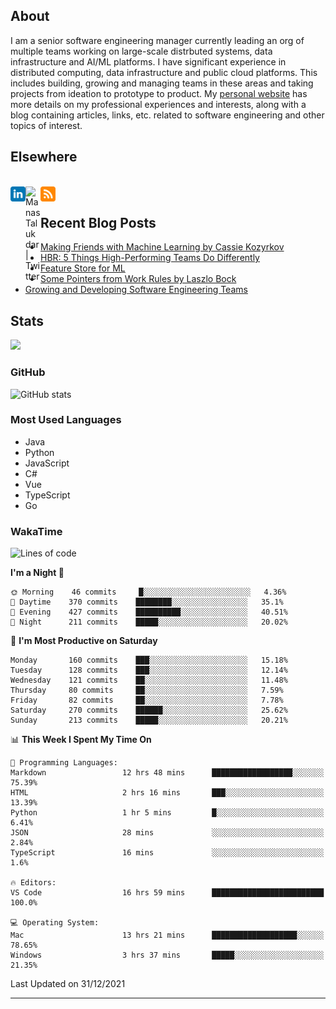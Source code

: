 ## About

I am a senior software engineering manager currently leading an org of multiple teams working on large-scale distrbuted systems, data infrastructure and AI/ML platforms. I have significant experience in distributed computing, data infrastructure and public cloud platforms. This includes building, growing and managing teams in these areas and taking projects from ideation to prototype to product. My [personal website](https://manastalukdar.github.io/) has more details on my professional experiences and interests, along with a blog containing articles, links, etc. related to software engineering and other topics of interest.

## Elsewhere

</br>

<a href="https://www.linkedin.com/in/manastalukdar" target="_blank">
  <img align="left" alt="Manas Talukdar | Linkedin" width="24px" src="https://raw.githubusercontent.com/edent/SuperTinyIcons/master/images/svg/linkedin.svg" />
</a>
<a href="https://www.twitter.com/manastalukdar" target="_blank">
  <img align="left" alt="Manas Talukdar | Twitter" width="24px" src="https://github.com/TheDudeThatCode/TheDudeThatCode/blob/master/Assets/Twitter.svg" />
</a>
<a href="https://manastalukdar.github.io/" target="_blank">
  <img align="left" alt="Manas Talukdar | Website" width="24px" src="https://github.com/edent/SuperTinyIcons/blob/master/images/svg/rss.svg" />
</a>

</br>

## Recent Blog Posts

<!-- BLOG:START -->
- [Making Friends with Machine Learning by Cassie Kozyrkov](https://manastalukdar.github.io/blog/2021/12/30/making-friends-machine-learning-cassie-kozyrkov/)
- [HBR: 5 Things High-Performing Teams Do Differently](https://manastalukdar.github.io/blog/2021/12/30/5-things-high-performing-teams/)
- [Feature Store for ML](https://manastalukdar.github.io/blog/2021/12/25/feature-store-for-ml-kth/)
- [Some Pointers from Work Rules by Laszlo Bock](https://manastalukdar.github.io/blog/2020/01/25/work-rules-laszlo-bock-pointers/)
- [Growing and Developing Software Engineering Teams](https://manastalukdar.github.io/blog/2019/09/19/growing-developing-software-engineering-teams/)
<!-- BLOG:END -->

## Stats

![](https://komarev.com/ghpvc/?username=manastalukdar)

### GitHub

![GitHub stats](https://github-readme-stats.vercel.app/api?username=manastalukdar&show_icons=true&hide_border=true&hide_rank=true&hide_title=true&icon_color=79ff97&text_color=cecac3&bg_color=4d4b4b)

### Most Used Languages

- Java
- Python
- JavaScript
- C#
- Vue
- TypeScript
- Go

<!--
![Top Langs](https://github-readme-stats.vercel.app/api/top-langs/?username=manastalukdar&layout=compact&hide_border=true&hide_title=true&icon_color=79ff97&text_color=cecac3&bg_color=4d4b4b)
-->

### WakaTime

<!--START_SECTION:waka-->
![Lines of code](https://img.shields.io/badge/From%20Hello%20World%20I%27ve%20Written-82%20Thousand%20lines%20of%20code-blue)

**I'm a Night 🦉** 

```text
🌞 Morning    46 commits     █░░░░░░░░░░░░░░░░░░░░░░░░   4.36% 
🌆 Daytime    370 commits    ████████░░░░░░░░░░░░░░░░░   35.1% 
🌃 Evening    427 commits    ██████████░░░░░░░░░░░░░░░   40.51% 
🌙 Night      211 commits    █████░░░░░░░░░░░░░░░░░░░░   20.02%

```
📅 **I'm Most Productive on Saturday** 

```text
Monday       160 commits    ███░░░░░░░░░░░░░░░░░░░░░░   15.18% 
Tuesday      128 commits    ███░░░░░░░░░░░░░░░░░░░░░░   12.14% 
Wednesday    121 commits    ██░░░░░░░░░░░░░░░░░░░░░░░   11.48% 
Thursday     80 commits     ██░░░░░░░░░░░░░░░░░░░░░░░   7.59% 
Friday       82 commits     ██░░░░░░░░░░░░░░░░░░░░░░░   7.78% 
Saturday     270 commits    ██████░░░░░░░░░░░░░░░░░░░   25.62% 
Sunday       213 commits    █████░░░░░░░░░░░░░░░░░░░░   20.21%

```


📊 **This Week I Spent My Time On** 

```text
💬 Programming Languages: 
Markdown                 12 hrs 48 mins      ██████████████████░░░░░░░   75.39% 
HTML                     2 hrs 16 mins       ███░░░░░░░░░░░░░░░░░░░░░░   13.39% 
Python                   1 hr 5 mins         █░░░░░░░░░░░░░░░░░░░░░░░░   6.41% 
JSON                     28 mins             ░░░░░░░░░░░░░░░░░░░░░░░░░   2.84% 
TypeScript               16 mins             ░░░░░░░░░░░░░░░░░░░░░░░░░   1.6%

🔥 Editors: 
VS Code                  16 hrs 59 mins      █████████████████████████   100.0%

💻 Operating System: 
Mac                      13 hrs 21 mins      ███████████████████░░░░░░   78.65% 
Windows                  3 hrs 37 mins       █████░░░░░░░░░░░░░░░░░░░░   21.35%

```


 Last Updated on 31/12/2021
<!--END_SECTION:waka-->

---

<!--

**manastalukdar/manastalukdar** is a ✨ _special_ ✨ repository because its `README.md` (this file) appears on your GitHub profile.

Here are some ideas to get you started:

- 🔭 I’m currently working on ...
- 🌱 I’m currently learning ...
- 👯 I’m looking to collaborate on ...
- 🤔 I’m looking for help with ...
- 💬 Ask me about ...
- 📫 How to reach me: ...
- 😄 Pronouns: ...
- ⚡ Fun fact: ...
-->
